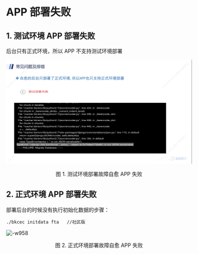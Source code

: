 # APP 部署失败

## 1. 测试环境 APP 部署失败

后台只有正式环境，所以 APP 不支持测试环境部署

![-w960](media/15675011122718.jpg)
<center>图 1. 测试环境部署故障自愈 APP 失败</center>

## 2. 正式环境 APP 部署失败

部署后台的时候没有执行初始化数据的步骤：

```./bkcec initdata fta   //社区版```

![-w958](media/15675011237028.jpg)
<center>图 2. 正式环境部署故障自愈 APP 失败</center>

